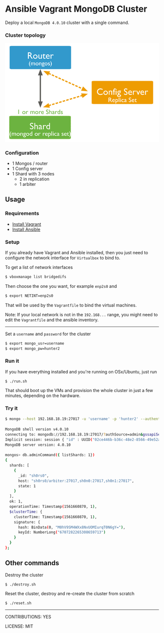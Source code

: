 # Ansible Vagrant MongoDB Cluster

Deploy a local `MongoDB 4.0.10` cluster with a single command.

### Cluster topology

![MongoDB minimal cluste topology](./cluster.svg)

### Configuration

+ 1 Mongos / router
+ 1 Config server
+ 1 Shard with 3 nodes
  + 2 in replication
  + 1 arbiter

## Usage

### Requirements

+ [Install Vagrant](https://www.vagrantup.com/docs/installation/)
+ [Install Ansible](https://docs.ansible.com/ansible/latest/installation_guide/intro_installation.html)


### Setup

If you already have Vagrant and Ansible installed, then you just need to configure the network interface for `Virtualbox` to bind to.

To get a list of network interfaces

```bash
$ vboxmanage list bridgedifs
```

Then choose the one you want, for example `enp2s0` and

```bash
$ export NETINT=enp2s0
```

That will be used by the `Vagrantfile` to bind the virtual machines.

Note: If your local network is not in the `192.168...` range, you might need to edit the `Vagrantfile` and the ansible inventory.

---

Set a `username` and `password` for the cluster

```bash
$ export mongo_usr=username
$ export mongo_pw=hunter2
```

### Run it

If you have everything installed and you're running on OSx/Ubuntu, just run

```
$ ./run.sh
```

That should boot up the VMs and provision the whole cluster in just a few minutes, depending on the hardware.

### Try it

``` bash
$ mongo --host 192.168.18.19:27017 -u 'username' -p 'hunter2' --authenticationDatabase 'admin'

MongoDB shell version v4.0.10                                    
connecting to: mongodb://192.168.18.19:27017/?authSource=admin&gssapiServiceName=mongodb                                                  
Implicit session: session { "id" : UUID("02ce446b-b36c-48e2-8566-49e52abeb8d9") }  
MongoDB server version: 4.0.10

mongos> db.adminCommand({ listShards: 1})                             
{
  shards: [
    {
      _id: "sh0rs0",
      host: "sh0rs0/arbiter:27017,sh0n0:27017,sh0n1:27017",
      state: 1
    }
  ],
  ok: 1,
  operationTime: Timestamp(1561660870, 1),
  $clusterTime: {
    clusterTime: Timestamp(1561660870, 1),
    signature: {
      hash: BinData(0, "M0hV9SM4WXx8NvUOMIurqT0N6gY="),
      keyId: NumberLong("6707282265308659713")
    }
  }
}; 

```

## Other commands

Destroy the cluster

```
$ ./destroy.sh 
```

Reset the cluster, destroy and re-create the cluster from scratch

```
$ ./reset.sh 
```
---

CONTRIBUTIONS: YES

LICENSE: MIT

